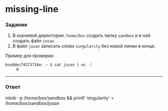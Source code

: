 # missing-line

### Задание

1. В корневой директории `/home/box` создать папку `sandbox` и в ней создать файл `jusan`.
2. В файл `jusan` записать слово `singularity` без новой линии в конце.

Пример для проверки:

```bash
box@dec74273716e: ~ $ cat jusan | wc -l
     0
```

---

### Ответ

mkdir -p /home/box/sandbox && printf 'singularity' > /home/box/sandbox/jusan
